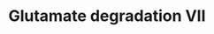 ---
annotations:
- type: Pathway Ontology
  value: glutamate degradation pathway VII
authors:
- J.Heckman
- MaintBot
- Christine Chichester
- Egonw
description: ''
last-edited: 2018-12-23
organisms:
- Saccharomyces cerevisiae
redirect_from:
- /index.php/Pathway:WP559
- /instance/WP559
schema-jsonld:
- '@context': https://schema.org/
  '@id': https://wikipathways.github.io/pathways/WP559.html
  '@type': Dataset
  creator:
    '@type': Organization
    name: WikiPathways
  description: ''
  keywords:
  - SDH2
  - Coenzyme A
  - NADPH
  - malate
  - ATP
  - lipoamide
  - FADH2
  - phosphate
  - SDH1
  - AAT1
  - LSC2
  - ADP
  - succinyl CoA
  - FUM1
  - AAT2
  - SDH3
  - FAD
  - SDH4
  - LSC1
  - L-glutamate
  license: CC0
  name: Glutamate degradation VII
seo: CreativeWork
title: Glutamate degradation VII
wpid: WP559
---